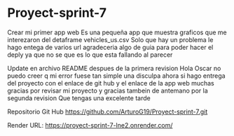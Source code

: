 # Proyect-sprint-7
Crear mi primer app web 
Es una pequeña app que muestra graficos que me interezaron del detaframe vehicles_us.csv
Solo que hay un problema le hago entega de varios url
agradeceria algo de guia para poder hacer el deply ya que no se que es lo que esta fallando al parecer 


Update en archivo README despues de la primera revision
Hola Oscar no puedo creer q mi error fuese tan simple una disculpa 
ahora si hago entrega del proyecto con el enlace de git hub y 
el enlace de la app web
muchas gracias por revisar mi proyecto y gracias tambein de antemano por la segunda revision
Que tengas una excelente tarde 



Repositorio Git Hub
https://github.com/ArturoG19/Proyect-sprint-7.git


Render URL:
https://proyect-sprint-7-lne2.onrender.com/

